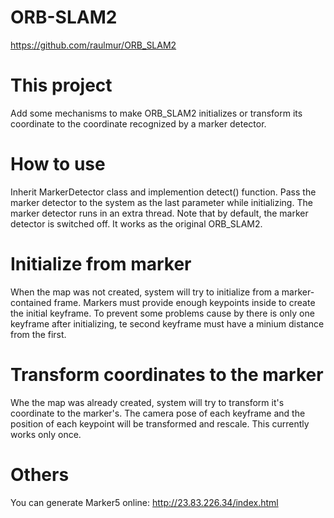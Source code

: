 # ORB-SLAM2
https://github.com/raulmur/ORB_SLAM2

# This project
Add some mechanisms to make ORB_SLAM2 initializes or transform its coordinate to the coordinate recognized by a marker detector. 

# How to use
Inherit MarkerDetector class and implemention detect() function. 
Pass the marker detector to the system as the last parameter while initializing. 
The marker detector runs in an extra thread.
Note that by default, the marker detector is switched off. It works as the original ORB_SLAM2.

# Initialize from marker
When the map was not created, system will try to initialize from a marker-contained frame.
Markers must provide enough keypoints inside to create the initial keyframe.
To prevent some problems cause by there is only one keyframe after initializing, te second keyframe must have a minium distance from the first.

# Transform coordinates to the marker
Whe the map was already created, system will try to transform it's coordinate to the marker's.
The camera pose of each keyframe and the position of each keypoint will be transformed and rescale.
This currently works only once.

# Others
You can generate Marker5 online: http://23.83.226.34/index.html
